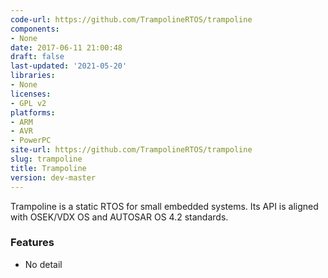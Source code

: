 ```yaml
---
code-url: https://github.com/TrampolineRTOS/trampoline
components:
- None
date: 2017-06-11 21:00:48
draft: false
last-updated: '2021-05-20'
libraries:
- None
licenses:
- GPL v2
platforms:
- ARM
- AVR
- PowerPC
site-url: https://github.com/TrampolineRTOS/trampoline
slug: trampoline
title: Trampoline
version: dev-master
---
```

Trampoline is a static RTOS for small embedded systems. Its API is aligned with OSEK/VDX OS and AUTOSAR OS 4.2 standards.

<!--more-->

### Features
- No detail


